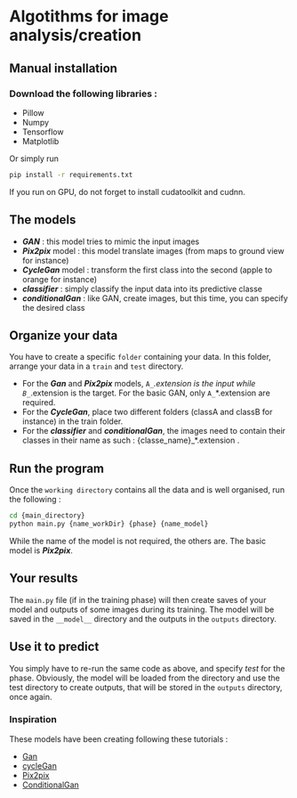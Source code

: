 # Algotithms for image analysis/creation

## Manual installation
### Download the following libraries :
* Pillow
* Numpy
* Tensorflow
* Matplotlib

Or simply run 
```bash
pip install -r requirements.txt 
```

If you run on GPU, do not forget to install cudatoolkit and cudnn.

## The models

* ***GAN*** : this model tries to mimic the input images
* ***Pix2pix*** model : this model translate images (from maps to ground view for instance)
* ***CycleGan*** model : transform the first class into the second (apple to orange for instance)
* ***classifier*** : simply classify the input data into its predictive classe
* ***conditionalGan*** : like GAN, create images, but this time, you can specify the desired class

## Organize your data 

You have to create a specific `folder` containing your data. In this folder, arrange your data in a `train` and `test` directory. 
* For the ***Gan*** and ***Pix2pix*** models, `A_`*.extension is the input while `B_`*.extension is the target. For the basic GAN, only `A_`*.extension are required.
* For the ***CycleGan***, place two different folders (classA and classB for instance) in the train folder.
* For the ***classifier*** and ***conditionalGan***, the images need to contain their classes in their name as such : {classe_name}_*.extension .

## Run the program

Once the `working directory` contains all the data and is well organised, run the following : 
```bash
cd {main_directory}
python main.py {name_workDir} {phase} {name_model}
```
While the name of the model is not required, the others are. The basic model is ***Pix2pix***.

## Your results

The `main.py` file (if in the training phase) will then create saves of your model and outputs of some images during its training. 
The model will be saved in the `__model__` directory and the outputs in the `outputs` directory.

## Use it to predict

You simply have to re-run the same code as above, and specify *test* for the phase. Obviously, the model will be loaded from the directory and use the test directory to create outputs, that will be stored in the `outputs` directory, once again.

### Inspiration 

These models have been creating following these tutorials : 
* [Gan](https://machinelearningmastery.com/how-to-develop-a-generative-adversarial-network-for-a-cifar-10-small-object-photographs-from-scratch/)
* [cycleGan](https://machinelearningmastery.com/cyclegan-tutorial-with-keras/)
* [Pix2pix](https://machinelearningmastery.com/how-to-develop-a-pix2pix-gan-for-image-to-image-translation/)
* [ConditionalGan](https://machinelearningmastery.com/how-to-develop-a-conditional-generative-adversarial-network-from-scratch/)



